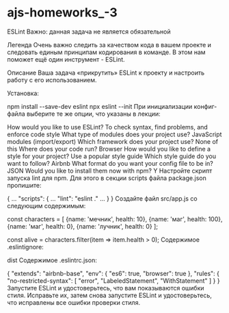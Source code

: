 # ajs-homeworks_-3
ESLint 
Важно: данная задача не является обязательной

Легенда
Очень важно следить за качеством кода в вашем проекте и следовать единым принципам кодирования в команде. 
В этом нам поможет ещё один инструмент - ESLint.

Описание
Ваша задача «прикрутить» ESLint к проекту и настроить работу с его использованием.

Установка:

npm install --save-dev eslint
npx eslint --init
При инициализации конфиг-файла выберите те же опции, что указаны в лекции:

How would you like to use ESLint? To check syntax, find problems, and enforce code style
What type of modules does your project use? JavaScript modules (import/export)
Which framework does your project use? None of this
Where does your code run? Browser
How would you like to define a style for your project? Use a popular style guide
Which style guide do you want to follow? Airbnb
What format do you want your config file to be in? JSON
Would you like to install them now with npm? Y
Настройте скрипт запуска lint для npm. Для этого в секции scripts файла package.json пропишите:

{
    ...
    "scripts": {
        ...
        "lint": "eslint ."
        ...
    }
}
Создайте файл src/app.js со следующим содержимым:

const characters = [
  {name: 'мечник', health: 10},
  {name: 'маг', health: 100},
  {name: 'маг', health: 0},
  {name: 'лучник', health: 0}
];

const alive = characters.filter(item => item.health > 0);
Содержимое .eslintignore:

dist
Содержимое .eslintrc.json:

{
    "extends": "airbnb-base",
    "env": {
        "es6": true,
        "browser": true
    },
    "rules": {
        "no-restricted-syntax": [
            "error",
            "LabeledStatement",
            "WithStatement"
        ]
   }
}
Запустите ESLint и удостоверьтесь, что вам показываются ошибки стиля. Исправьте их, затем снова запустите ESLint и удостоверьтесь, что исправлены все ошибки проверки стиля.
